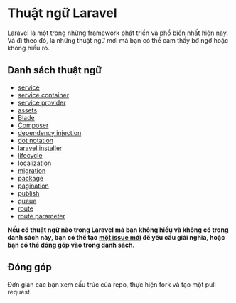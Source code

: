 # Thuật ngữ Laravel

Laravel là một trong những framework phát triển và phổ biến nhất hiện nay. Và đi theo đó, là những thuật ngữ mới mà bạn có thể cảm thấy bỡ ngỡ hoặc không hiểu rõ.

## Danh sách thuật ngữ

* [service](data/service.md)
* [service container](data/service_container.md)
* [service provider](data/service_provider.md)
* [assets](data/assets.md)
* [Blade](data/blade.md)
* [Composer](data/composer.md)
* [dependency injection](data/dependency_injection.md)
* [dot notation](data/dot_notation.md)
* [laravel installer](data/laravel_installer.md)
* [lifecycle](data/lifecycle.md)
* [localization](data/localization.md)
* [migration](data/migration.md)
* [package](data/package.md)
* [pagination](data/pagination.md)
* [publish](data/publish.md)
* [queue](data/queue.md)
* [route](data/route.md)
* [route parameter](data/route_parameter.md)

**Nếu có thuật ngữ nào trong Laravel mà bạn không hiểu và không có trong danh sách này, bạn có thể tạo [một issue mới](https://github.com/petehouston/thuat-ngu-laravel/issues) để yêu cầu giải nghĩa, hoặc bạn có thể đóng góp vào trong danh sách.**

## Đóng góp

Đơn giản các bạn xem cấu trúc của repo, thực hiện fork và tạo một pull request.